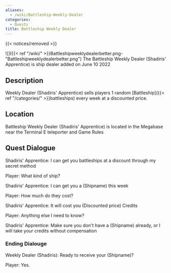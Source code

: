 ```yaml
---
aliases:
  - /wiki/Battleship-Weekly-Dealer
categories:
  - Quests
title: Battleship Weekly Dealer
---
```


{{< notices/removed >}}

![]({{< ref "/wiki/" >}}Battleshipweeklydealerbetter.png-"Battleshipweeklydealerbetter.png") The Battleship Weekly Dealer (Shadiris' Apprentice) is ship dealer added on June 10 2022

## Description

Weekly Dealer (Shadiris' Apprentice) sells players 1 random [Battleship]({{< ref "/categories/" >}}battleships) every week at a discounted price.

## Location

Battleship Weekly Dealer (Shadiris' Apprentice) is located in the Megabase near the Terminal E teleporter and Game Rules

## Quest Dialogue

Shadiris' Apprentice: I can get you battleships at a discount through my secret method

Player: What kind of ship?

Shadiris' Apprentice: I can get you a (Shipname) this week

Player: How much do they cost?

Shadiris' Apprentice: It will cost you (Discounted price) Credits

Player: Anything else I need to know?

Shadiris' Apprentice: Make sure you don't have a (Shipname) already, or I will take your credits without compensation

### Ending Dialouge

Weekly Dealer (Shadiris): Ready to receive your (Shipname)?

Player: Yes.
